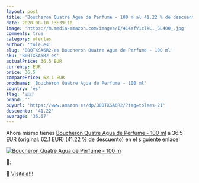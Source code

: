 ```yaml
---
layout: post
title: 'Boucheron Quatre Agua de Perfume - 100 m al 41.22 % de descuento'
date: 2020-08-10 13:39:10
image: 'https://m.media-amazon.com/images/I/414afV1clkL._SL400_.jpg'
comments: true
category: ofertas
author: 'tole.es'
slug: 'B00TXSA6R2-es Boucheron Quatre Agua de Perfume - 100 ml'
sku: 'B00TXSA6R2-es'
actualPrice: 36.5 EUR
currency: EUR
price: 36.5
comparePrice: 62.1 EUR
prodname: 'Boucheron Quatre Agua de Perfume - 100 ml'
country: 'es'
flag: '🇪🇸'
brand: ''
buyurl: 'https://www.amazon.es/dp/B00TXSA6R2/?tag=tolees-21'
descuento: '41.22'
average: '36.67'
---
```


Ahora mismo tienes [Boucheron Quatre Agua de Perfume - 100 ml](https://www.amazon.es/dp/B00TXSA6R2/?tag=tolees-21) a 36.5 EUR (original: 62.1 EUR) (41.22 %  de descuento) en el siguiente enlace!

[![Boucheron Quatre Agua de Perfume - 100 m](https://m.media-amazon.com/images/I/414afV1clkL._SL400_.jpg)](https://www.amazon.es/dp/B00TXSA6R2/?tag=tolees-21)

🔎:


[🛒 Visítala!!!](https://www.amazon.es/dp/B00TXSA6R2/?tag=tolees-21)
